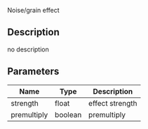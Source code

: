 Noise/grain effect



## Description
no description
## Parameters

<table>
<thead>
	<tr>
		<th>Name</th>
		<th>Type</th>
		<th>Description</th>
	</tr>
</thead>
<tr>
	<td>strength</td>
	<td><div class='bg-yellow-800 px-2 py-px text-white rounded-sm'>float</div></td>
	<td>effect strength</td>
</tr>
<tr>
	<td>premultiply</td>
	<td><div class='bg-emerald-800 px-2 py-px text-white rounded-sm'>boolean</div></td>
	<td>premultiply</td>
</tr>
</table>